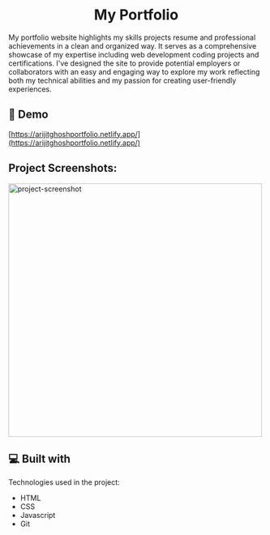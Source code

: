 <h1 align="center" id="title">My Portfolio</h1>

<p id="description">My portfolio website highlights my skills projects resume and professional achievements in a clean and organized way. It serves as a comprehensive showcase of my expertise including web development coding projects and certifications. I've designed the site to provide potential employers or collaborators with an easy and engaging way to explore my work reflecting both my technical abilities and my passion for creating user-friendly experiences.</p>

<h2>🚀 Demo</h2>

[https://arijitghoshportfolio.netlify.app/](https://arijitghoshportfolio.netlify.app/)

<h2>Project Screenshots:</h2>

<img src="https://github.com/user-attachments/assets/8f3f7c54-798e-449c-928d-a403cda7db59" alt="project-screenshot" width="500" height="500/">

  
  
<h2>💻 Built with</h2>

Technologies used in the project:

*   HTML
*   CSS
*   Javascript
*   Git
